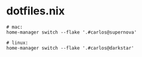 # dotfiles.nix


```shell
# mac:
home-manager switch --flake '.#carlos@supernova'

# linux:
home-manager switch --flake '.#carlos@darkstar'
```
